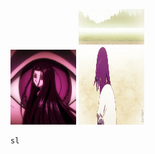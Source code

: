 <img src="/img/giphy.gif" width="105" height="120"></img>
<img src="/img/senjou.gif" width="105" height="185"></img>
```bash
sl
```
